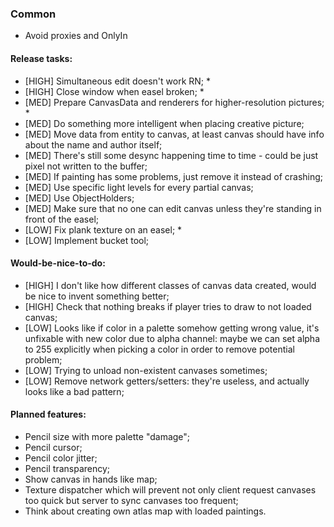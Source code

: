 ### Common

* Avoid proxies and OnlyIn

#### Release tasks:

* \[HIGH\] Simultaneous edit doesn't work RN; *
* \[HIGH\] Close window when easel broken; *
* \[MED\] Prepare CanvasData and renderers for higher-resolution pictures; *
* \[MED\] Do something more intelligent when placing creative picture;
* \[MED\] Move data from entity to canvas, at least canvas should have info about the name and author itself;
* \[MED\] There's still some desync happening time to time - could be just pixel not written to the buffer;
* \[MED\] If painting has some problems, just remove it instead of crashing;
* \[MED\] Use specific light levels for every partial canvas;
* \[MED\] Use ObjectHolders;
* \[MED\] Make sure that no one can edit canvas unless they're standing in front of the easel;
* \[LOW\] Fix plank texture on an easel; *
* \[LOW\] Implement bucket tool;
  
#### Would-be-nice-to-do:

* \[HIGH\] I don't like how different classes of canvas data created, would be nice to invent something better;
* \[HIGH\] Check that nothing breaks if player tries to draw to not loaded canvas;
* \[LOW\] Looks like if color in a palette somehow getting wrong value, it's unfixable with new color due to alpha channel: maybe we can set alpha to 255 explicitly when picking a color in order to remove potential problem;
* \[LOW\] Trying to unload non-existent canvases sometimes;
* \[LOW\] Remove network getters/setters: they're useless, and actually looks like a bad pattern;

#### Planned features:

* Pencil size with more palette "damage";
* Pencil cursor;
* Pencil color jitter;
* Pencil transparency;
* Show canvas in hands like map;
* Texture dispatcher which will prevent not only client request canvases too quick but server to sync canvases too frequent;
* Think about creating own atlas map with loaded paintings.